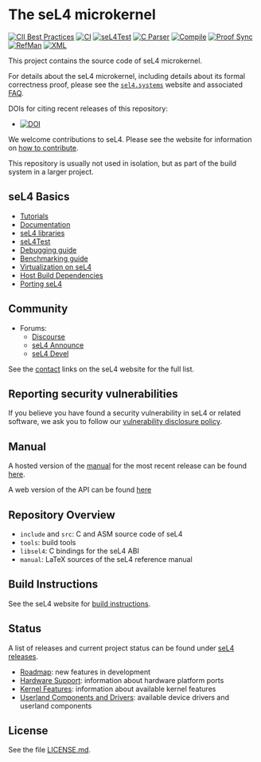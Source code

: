 <!--
     Copyright 2014, General Dynamics C4 Systems

     SPDX-License-Identifier: GPL-2.0-only
-->

The seL4 microkernel
====================

[![CII Best Practices](https://bestpractices.coreinfrastructure.org/projects/5003/badge)](https://bestpractices.coreinfrastructure.org/projects/5003)
[![CI](https://github.com/seL4/seL4/actions/workflows/push.yml/badge.svg)](https://github.com/seL4/seL4/actions/workflows/push.yml)
[![seL4Test](https://github.com/seL4/seL4/actions/workflows/sel4test-deploy.yml/badge.svg)](https://github.com/seL4/seL4/actions/workflows/sel4test-deploy.yml)
[![C Parser](https://github.com/seL4/seL4/actions/workflows/cparser.yml/badge.svg)](https://github.com/seL4/seL4/actions/workflows/cparser.yml)
[![Compile](https://github.com/seL4/seL4/actions/workflows/compilation-checks.yml/badge.svg)](https://github.com/seL4/seL4/actions/workflows/compilation-checks.yml)
[![Proof Sync](https://github.com/seL4/seL4/actions/workflows/preprocess-deploy.yml/badge.svg)](https://github.com/seL4/seL4/actions/workflows/preprocess-deploy.yml)
[![RefMan](https://github.com/seL4/seL4/actions/workflows/manual.yml/badge.svg)](https://github.com/seL4/seL4/actions/workflows/manual.yml)
[![XML](https://github.com/seL4/seL4/actions/workflows/xml_lint.yml/badge.svg)](https://github.com/seL4/seL4/actions/workflows/xml_lint.yml)

This project contains the source code of seL4 microkernel.

For details about the seL4 microkernel, including details about its formal
correctness proof, please see the [`sel4.systems`][1] website and associated
[FAQ][2].

DOIs for citing recent releases of this repository:

- [![DOI][4]](https://doi.org/10.5281/zenodo.591727)

We welcome contributions to seL4. Please see the website for information
on [how to contribute][3].

This repository is usually not used in isolation, but as part of the build
system in a larger project.

  [1]: http://sel4.systems/
  [2]: https://docs.sel4.systems/projects/sel4/frequently-asked-questions
  [3]: https://docs.sel4.systems/processes/contributing.html
  [4]: https://zenodo.org/badge/DOI/10.5281/zenodo.591727.svg
  [5]: https://sel4.systems/Info/Docs/seL4-manual-latest.pdf
  [6]: https://docs.sel4.systems/Resources#setting-up-your-machine
  [7]: https://docs.sel4.systems/releases/sel4
  [8]: https://docs.sel4.systems/projects/sel4/api-doc.html

seL4 Basics
---------------

- [Tutorials](https://docs.sel4.systems/Tutorials)
- [Documentation](https://docs.sel4.systems/projects/sel4/documentation)
- [seL4 libraries](https://docs.sel4.systems/projects/user_libs)
- [seL4Test](https://docs.sel4.systems/projects/sel4test/)
- [Debugging guide](https://docs.sel4.systems/projects/sel4-tutorials/debugging-guide)
- [Benchmarking guide](https://docs.sel4.systems/projects/sel4-tutorials/benchmarking-guide.html)
- [Virtualization on seL4](https://docs.sel4.systems/projects/virtualization/)
- [Host Build Dependencies](https://docs.sel4.systems/projects/buildsystem/host-dependencies.html)
- [Porting seL4](https://docs.sel4.systems/projects/sel4/porting)

Community
---------

- Forums:
  - [Discourse](https://sel4.discourse.group/)
  - [seL4 Announce](https://lists.sel4.systems/postorius/lists/announce.sel4.systems)
  - [seL4 Devel](https://lists.sel4.systems/postorius/lists/devel.sel4.systems)

See the [contact] links on the seL4 website for the full list.

[contact]: https://sel4.systems/contact

Reporting security vulnerabilities
----------------------------------

If you believe you have found a security vulnerability in seL4 or related
software, we ask you to follow our [vulnerability disclosure policy][VDP].

[VDP]: https://github.com/seL4/seL4/blob/master/SECURITY.md

Manual
------

A hosted version of the [manual](manual/) for the most recent release can be found [here][5].

A web version of the API can be found [here][8]

Repository Overview
-------------------

- `include` and `src`: C and ASM source code of seL4
- `tools`: build tools
- `libsel4`: C bindings for the seL4 ABI
- `manual`: LaTeX sources of the seL4 reference manual

Build Instructions
------------------

See the seL4 website for [build instructions][6].

Status
------

A list of releases and current project status can be found under [seL4 releases][7].

- [Roadmap](https://docs.sel4.systems/projects/roadmap): new features in development
- [Hardware Support](https://docs.sel4.systems/Hardware): information about hardware platform ports
- [Kernel Features](https://docs.sel4.systems/projects/sel4/status): information about available
  kernel features
- [Userland Components and
      Drivers](https://docs.sel4.systems/projects/available-user-components.html): available device
      drivers and userland components

License
-------

See the file [LICENSE.md](./LICENSE.md).
